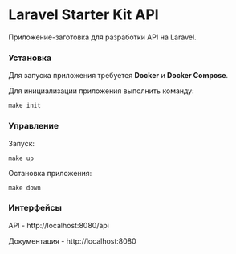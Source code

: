 # Laravel Starter Kit API

Приложение-заготовка для разработки API на Laravel.

### Установка

Для запуска приложения требуется **Docker** и **Docker Compose**.

Для инициализации приложения выполнить команду:
```
make init
```

### Управление

Запуск:
```
make up
```

Остановка приложения:

```
make down
```

### Интерфейсы

API - http://localhost:8080/api

Документация - http://localhost:8080
